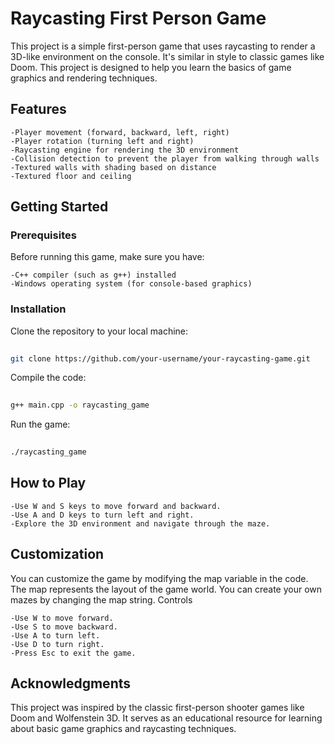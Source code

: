 # Raycasting First Person Game

This project is a simple first-person game that uses raycasting to render a 3D-like environment on the console. It's similar in style to classic games like Doom. This project is designed to help you learn the basics of game graphics and rendering techniques.


## Features

    -Player movement (forward, backward, left, right)
    -Player rotation (turning left and right)
    -Raycasting engine for rendering the 3D environment
    -Collision detection to prevent the player from walking through walls
    -Textured walls with shading based on distance
    -Textured floor and ceiling

## Getting Started
### Prerequisites

Before running this game, make sure you have:

    -C++ compiler (such as g++) installed
    -Windows operating system (for console-based graphics)

### Installation
Clone the repository to your local machine:
```bash
    
git clone https://github.com/your-username/your-raycasting-game.git

```

Compile the code:

```bash
    
g++ main.cpp -o raycasting_game

```

Run the game:

```bash
    
./raycasting_game

```

## How to Play

    -Use W and S keys to move forward and backward.
    -Use A and D keys to turn left and right.
    -Explore the 3D environment and navigate through the maze.

## Customization

You can customize the game by modifying the map variable in the code. The map represents the layout of the game world. You can create your own mazes by changing the map string.
Controls

    -Use W to move forward.
    -Use S to move backward.
    -Use A to turn left.
    -Use D to turn right.
    -Press Esc to exit the game.

## Acknowledgments

This project was inspired by the classic first-person shooter games like Doom and Wolfenstein 3D. It serves as an educational resource for learning about basic game graphics and raycasting techniques.


